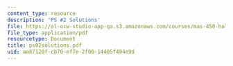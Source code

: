 ```yaml
---
content_type: resource
description: 'PS #2 Solutions'
file: https://ol-ocw-studio-app-qa.s3.amazonaws.com/courses/mas-450-holographic-imaging-spring-2003/aa87120fcb70ef7e2f0014405f494e9d_ps02solutions.pdf
file_type: application/pdf
resourcetype: Document
title: ps02solutions.pdf
uid: aa87120f-cb70-ef7e-2f00-14405f494e9d
---
```

